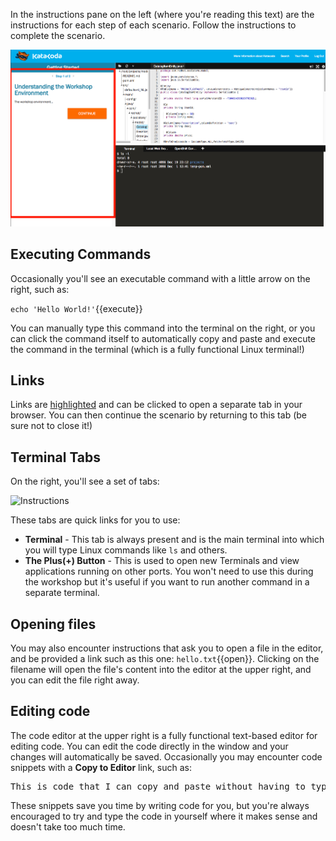 In the instructions pane on the left (where you're reading this text) are the instructions for each step of each scenario.
Follow the instructions to complete the scenario.

![Instructions](assets/instructions.png)

## Executing Commands

Occasionally you'll see an executable command with a little arrow on the right, such as:

``echo 'Hello World!'``{{execute}}

You can manually type this command into the terminal on the right, or you can click the command itself to automatically copy and paste and execute the command in the terminal (which is a fully functional Linux terminal!)

## Links

Links are [highlighted](http://workshops.itworx.cloud) and can be clicked to open a separate tab in your browser. You can then continue the scenario by returning to this tab (be sure not to close it!)

## Terminal Tabs

On the right, you'll see a set of tabs:

![Instructions](/redhat-middleware-workshops/assets/getting-started/tabs.png)

These tabs are quick links for you to use:

* **Terminal** - This tab is always present and is the main terminal into which you will type Linux commands like `ls` and others.
* **The Plus(+) Button** - This is used to open new Terminals and view applications running on other ports. You won't need to use this during the workshop but it's useful if you want to run another command in a separate terminal.

## Opening files

You may also encounter instructions that ask you to open a file in the editor, and be provided a link such as this one: `hello.txt`{{open}}. Clicking on the filename will open the file's content into the editor at the upper right, and you can edit the file right away.

## Editing code

The code editor at the upper right is a fully functional text-based editor for editing code. You can edit the code directly in the window and your changes will automatically be saved. Occasionally you may encounter code snippets with a **Copy to Editor** link, such as:

<pre class="file" data-filename="./hello.txt" data-target="replace">
This is code that I can copy and paste without having to type it in!
</pre>

These snippets save you time by writing code for you, but you're always encouraged to try and type the code in yourself where it makes sense and doesn't take too much time.
